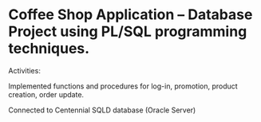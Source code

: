 # Coffee Shop Application – Database Project using PL/SQL programming techniques. 

Activities: 

Implemented functions and procedures for log-in, promotion, product creation, order update. 

Connected to Centennial SQLD database (Oracle Server) 
